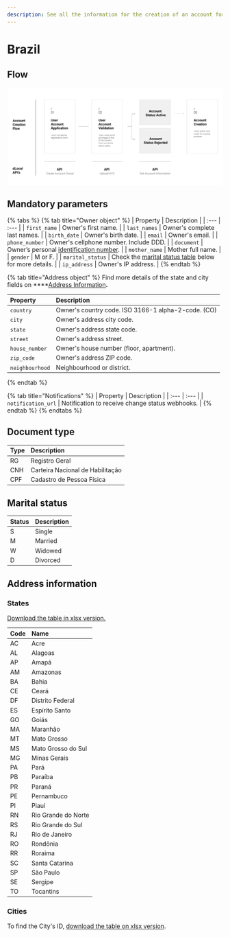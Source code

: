 ```yaml
---
description: See all the information for the creation of an account for Brazil.
---
```


# Brazil

## Flow

![Flow for creation of Brazilian accounts.](../../../../.gitbook/assets/image%20%2833%29.png)

## Mandatory parameters

{% tabs %}
{% tab title="Owner object" %}
| Property | Description |
| :--- | :--- |
| `first_name` | Owner's first name.  |
| `last_names` | Owner's complete last names. |
| `birth_date` | Owner's birth date.  |
| `email` | Owner's email. |
| `phone_number` | Owner's cellphone number. Include DDD. |
| `document` | Owner’s personal [identification number](brazil.md#document-type).  |
| `mother_name` | Mother full name.  |
| `gender` | M or F. |
| `marital_status` | Check the [marital status table](brazil.md#marital-status) below for more details. |
| `ip_address` | Owner's IP address. |
{% endtab %}

{% tab title="Address object" %}
Find more details of the state and city fields on ****[Address Information](brazil.md#address-information)**.**

| Property | Description |
| :--- | :--- |
| `country` | Owner's country code. ISO 3166-1 alpha-2-code. \(CO\) |
| `city` | Owner's address city code.  |
| `state` | Owner's address state code. |
| `street` | Owner's address street. |
| `house_number` | Owner's house number \(floor, apartment\). |
| `zip_code` | Owner's address ZIP code. |
| `neighbourhood` | Neighbourhood or district. |
{% endtab %}

{% tab title="Notifications" %}
| Property | Description |
| :--- | :--- |
| `notification_url` | Notification to receive change status webhooks. |
{% endtab %}
{% endtabs %}

## Document type

| Type | Description |
| :--- | :--- |
| RG | Registro Geral |
| CNH | Carteira Nacional de Habilitação |
| CPF | Cadastro de Pessoa Física |

## Marital status

| Status | Description |
| :--- | :--- |
| S | Single |
| M | Married |
| W | Widowed |
| D | Divorced |

## Address information

### **States** 

[Download the table in xlsx version.](https://docs.google.com/spreadsheets/d/1vjuMiNAEqM75l0QbRIbg6CRD1lxuQlzY/edit?usp=sharing&ouid=111924045272314592561&rtpof=true&sd=true)

| Code | Name |
| :--- | :--- |
| AC | Acre |
| AL | Alagoas |
| AP | Amapá |
| AM | Amazonas |
| BA | Bahia |
| CE | Ceará |
| DF | Distrito Federal |
| ES | Espírito Santo |
| GO | Goiás |
| MA | Maranhão |
| MT | Mato Grosso |
| MS | Mato Grosso do Sul |
| MG | Minas Gerais |
| PA | Pará |
| PB | Paraíba |
| PR | Paraná |
| PE | Pernambuco |
| PI | Piauí |
| RN | Rio Grande do Norte |
| RS | Rio Grande do Sul |
| RJ | Rio de Janeiro |
| RO | Rondônia |
| RR | Roraima |
| SC | Santa Catarina |
| SP | São Paulo |
| SE | Sergipe |
| TO | Tocantins |

### **Cities**

To find the City's ID, [download the table on xlsx version](https://docs.google.com/spreadsheets/d/12s35bUqttJZWfQSeSn6nIClZnz1BdAcz/edit?usp=sharing&ouid=111924045272314592561&rtpof=true&sd=true). 

